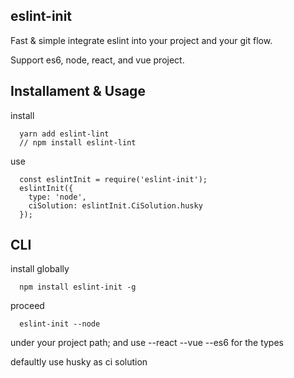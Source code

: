 ## eslint-init

Fast & simple integrate eslint into your project and your git flow.

Support es6, node, react, and vue project.

## Installament & Usage

install
``` 
  yarn add eslint-lint
  // npm install eslint-lint
```

use
```
  const eslintInit = require('eslint-init');
  eslintInit({
    type: 'node',
    ciSolution: eslintInit.CiSolution.husky
  });
```

## CLI

install globally
```
  npm install eslint-init -g
```

proceed
```
  eslint-init --node
```
under your project path; and use --react --vue --es6 for the types

defaultly use husky as ci solution